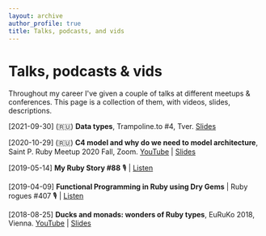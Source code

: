 ```yaml
---
layout: archive
author_profile: true
title: Talks, podcasts, and vids
---
```


# Talks, podcasts & vids

Throughout my career I've given a couple of talks at different meetups & conferences. This page is a collection of them, with videos, slides, descriptions.

[2021-09-30] (🇷🇺) **Data types**, Trampoline.to #4, Tver. [Slides](/assets/slides/trampoline_types/)

[2020-10-29] (🇷🇺) **C4 model and why do we need to model architecture**, Saint P. Ruby Meetup 2020 Fall, Zoom. [YouTube](https://www.youtube.com/embed/tYUNIJg7wl0?start=1411) \| [Slides](/assets/slides/saint_p_meetup_2020/)

[2019-05-14] **My Ruby Story #88** 🎙️ \| [Listen](https://myrubystory.com/88)

[2019-04-09] **Functional Programming in Ruby using Dry Gems** \| Ruby rogues #407 🎙️ \| [Listen](https://rubyrogues.com/415)

[2018-08-25] **Ducks and monads: wonders of Ruby types**, EuRuKo 2018, Vienna. [YouTube](https://,www.youtube.com/watch?v=v-H9nK8hqfE) \| [Slides](/slides/euruko-2018)
